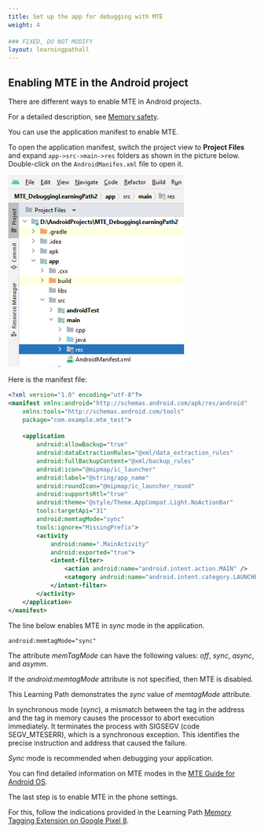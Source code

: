 ```yaml
---
title: Set up the app for debugging with MTE
weight: 4

### FIXED, DO NOT MODIFY
layout: learningpathall
---
```


## Enabling MTE in the Android project

There are different ways to enable MTE in Android projects. 

For a detailed description, see [Memory safety](https://source.android.com/docs/security/test/memory-safety). 

You can use the application manifest to enable MTE.

To open the application manifest, switch the project view to **Project Files** and expand `app->src->main->res` folders as shown in the picture below. Double-click on the `AndroidManifes.xml` file to open it. 

![alt-text-2](pictures/04_android_manifest_path.png "Android Manifest file path.")

Here is the manifest file:

```xml
<?xml version="1.0" encoding="utf-8"?>
<manifest xmlns:android="http://schemas.android.com/apk/res/android"
    xmlns:tools="http://schemas.android.com/tools"
    package="com.example.mte_test">

    <application
        android:allowBackup="true"
        android:dataExtractionRules="@xml/data_extraction_rules"
        android:fullBackupContent="@xml/backup_rules"
        android:icon="@mipmap/ic_launcher"
        android:label="@string/app_name"
        android:roundIcon="@mipmap/ic_launcher_round"
        android:supportsRtl="true"
        android:theme="@style/Theme.AppCompat.Light.NoActionBar"
        tools:targetApi="31"
        android:memtagMode="sync"
        tools:ignore="MissingPrefix">
        <activity
            android:name=".MainActivity"
            android:exported="true">
            <intent-filter>
                <action android:name="android.intent.action.MAIN" />
                <category android:name="android.intent.category.LAUNCHER" />
            </intent-filter>
        </activity>
    </application>
</manifest>

```

The line below enables MTE in *sync* mode in the application. 

```console
android:memtagMode="sync"
```

The attribute *memTagMode* can have the following values: *off*, *sync*, *async*, and *asymm*.

If the *android:memtagMode* attribute is not specified, then MTE is disabled.

This Learning Path demonstrates the *sync* value of *memtagMode* attribute.

In synchronous mode (*sync*), a mismatch between the tag in the address and the tag in memory causes the processor to abort execution immediately. It terminates the process with SIGSEGV (code SEGV_MTESERR), which is a synchronous exception. This identifies the precise instruction and address that caused
the failure. 

*Sync* mode is recommended when debugging your application.

You can find detailed information on MTE modes in the [MTE Guide for Android OS](https://documentation-service.arm.com/static/660d6857aec7154a17ee1c5f?token=). 

The last step is to enable MTE in the phone settings. 

For this, follow the indications provided in the Learning Path [Memory Tagging Extension on Google Pixel 8](https://learn.arm.com/learning-paths/smartphones-and-mobile/mte_on_pixel8/).
